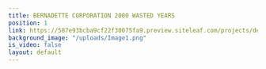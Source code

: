 ```yaml
---
title: BERNADETTE CORPORATION 2000 WASTED YEARS
position: 1
link: https://587e93bcba9cf22f30075fa9.preview.siteleaf.com/projects/demo5/
background_image: "/uploads/Image1.png"
is_video: false
layout: default
---
```


